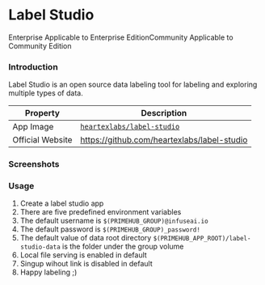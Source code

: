 # Label Studio

Enterprise Applicable to Enterprise EditionCommunity Applicable to Community Edition

### Introduction

Label Studio is an open source data labeling tool for labeling and exploring multiple types of data.

| Property         | Description                                                                     |
| ---------------- | ------------------------------------------------------------------------------- |
| App Image        | [`heartexlabs/label-studio`](https://hub.docker.com/r/heartexlabs/label-studio) |
| Official Website | https://github.com/heartexlabs/label-studio                                     |

### Screenshots

### Usage

1. Create a label studio app
2. There are five predefined environment variables
3. The default username is `$(PRIMEHUB_GROUP)@infuseai.io`
4. The default password is `$(PRIMEHUB_GROUP)_password!`
5. The default value of data root directory `$(PRIMEHUB_APP_ROOT)/label-studio-data` is the folder under the group volume
6. Local file serving is enabled in default
7. Singup wihout link is disabled in default
8. Happy labeling ;)
